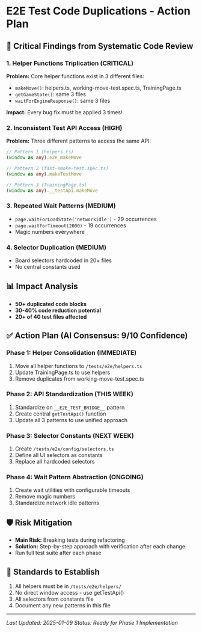 # E2E Test Code Duplications - Action Plan

## 🚨 Critical Findings from Systematic Code Review

### 1. **Helper Functions Triplication** (CRITICAL)
**Problem:** Core helper functions exist in 3 different files:
- `makeMove()`: helpers.ts, working-move-test.spec.ts, TrainingPage.ts
- `getGameState()`: same 3 files
- `waitForEngineResponse()`: same 3 files

**Impact:** Every bug fix must be applied 3 times!

### 2. **Inconsistent Test API Access** (HIGH)
**Problem:** Three different patterns to access the same API:
```typescript
// Pattern 1 (helpers.ts)
(window as any).e2e_makeMove

// Pattern 2 (fast-smoke-test.spec.ts)
(window as any).makeTestMove  

// Pattern 3 (TrainingPage.ts)
(window as any).__testApi.makeMove
```

### 3. **Repeated Wait Patterns** (MEDIUM)
- `page.waitForLoadState('networkidle')` - 29 occurrences
- `page.waitForTimeout(2000)` - 19 occurrences  
- Magic numbers everywhere

### 4. **Selector Duplication** (MEDIUM)
- Board selectors hardcoded in 20+ files
- No central constants used

## 📊 Impact Analysis
- **50+ duplicated code blocks**
- **30-40% code reduction potential**
- **20+ of 40 test files affected**

## ✅ Action Plan (AI Consensus: 9/10 Confidence)

### Phase 1: Helper Consolidation (IMMEDIATE)
1. Move all helper functions to `/tests/e2e/helpers.ts`
2. Update TrainingPage.ts to use helpers
3. Remove duplicates from working-move-test.spec.ts

### Phase 2: API Standardization (THIS WEEK)
1. Standardize on `__E2E_TEST_BRIDGE__` pattern
2. Create central `getTestApi()` function
3. Update all 3 patterns to use unified approach

### Phase 3: Selector Constants (NEXT WEEK)
1. Create `/tests/e2e/config/selectors.ts`
2. Define all UI selectors as constants
3. Replace all hardcoded selectors

### Phase 4: Wait Pattern Abstraction (ONGOING)
1. Create wait utilities with configurable timeouts
2. Remove magic numbers
3. Standardize network idle patterns

## 🛡️ Risk Mitigation
- **Main Risk:** Breaking tests during refactoring
- **Solution:** Step-by-step approach with verification after each change
- Run full test suite after each phase

## 📝 Standards to Establish
1. All helpers must be in `/tests/e2e/helpers/`
2. No direct window access - use getTestApi()
3. All selectors from constants file
4. Document any new patterns in this file

---
*Last Updated: 2025-01-09*
*Status: Ready for Phase 1 Implementation*